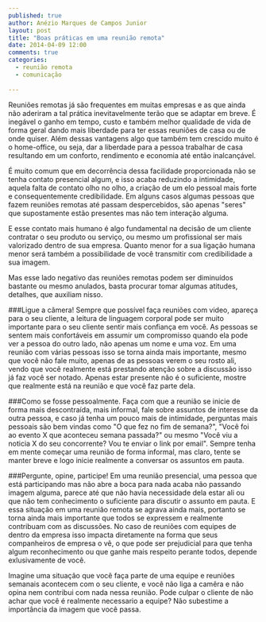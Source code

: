 ```yaml
---
published: true
author: Anézio Marques de Campos Junior
layout: post
title: "Boas práticas em uma reunião remota"
date: 2014-04-09 12:00
comments: true
categories:
  - reunião remota
  - comunicação
  
---
```


Reuniões remotas já são frequentes em muitas empresas e as que ainda não aderiram a tal prática inevitavelmente terão que se adaptar em breve. É inegável o ganho em tempo, custo e também melhor qualidade de vida de forma geral dando mais liberdade para ter essas reuniões de casa ou de onde quiser. Além dessas vantagens algo que também tem crescido muito é o home-office, ou seja, dar a liberdade para a pessoa trabalhar de casa resultando em um conforto, rendimento e economia até então inalcançável.

É muito comum que em decorrência dessa facilidade proporcionada não se tenha contato presencial algum, e isso acaba reduzindo a intimidade, aquela falta de contato olho no olho, a criação de um elo pessoal mais forte e consequentemente credibilidade. Em alguns casos algumas pessoas que fazem reuniões remotas até passam despercebidos, são apenas "seres" que supostamente estão presentes mas não tem interação alguma.

E esse contato mais humano é algo fundamental na decisão de um cliente contratar o seu produto ou serviço, ou mesmo um profissional ser mais valorizado dentro de sua empresa. Quanto menor for a sua ligação humana menor será também a possibilidade de você transmitir com credibilidade a sua imagem.

Mas esse lado negativo das reuniões remotas podem ser diminuídos bastante ou mesmo anulados, basta procurar tomar algumas atitudes, detalhes, que auxiliam nisso.


###Ligue a câmera!
Sempre que possível faça reuniões com video, apareça para o seu cliente, a leitura de linguagem corporal pode ser muito importante para o seu cliente sentir mais confiança em você. As pessoas se sentem mais confortáveis em assumir um compromisso quando ela pode ver a pessoa do outro lado, não apenas um nome e uma voz. Em uma reunião com várias pessoas isso se torna ainda mais importante, mesmo que você não fale muito, apenas de as pessoas verem o seu rosto ali, vendo que você realmente está prestando atenção sobre a discussão isso já faz você ser notado. Apenas estar presente não é o suficiente, mostre que realmente está na reunião e que você faz parte dela.


###Como se fosse pessoalmente.
Faça com que a reunião se inicie de forma mais descontraída, mais informal, fale sobre assuntos de interesse da outra pessoa, e caso já tenha um pouco mais de intimidade, perguntas mais pessoais são bem vindas como "O que fez no fim de semana?", "Você foi ao evento X que aconteceu semana passada?" ou mesmo "Você viu a noticia X do seu concorrente? Vou te enviar o link por email". Sempre tenha em mente começar uma reunião de forma informal, mas claro, tente se manter breve e logo inicie realmente a conversar os assuntos em pauta.


###Pergunte, opine, participe!
Em uma reunião presencial, uma pessoa que está participando mas não abre a boca para nada acaba não passando imagem alguma, parece até que não havia necessidade dela estar ali ou que não tem conhecimento o suficiente para discutir o assunto em pauta. E essa situação em uma reunião remota se agrava ainda mais, portanto se torna ainda mais importante que todos se expressem e realmente contribuam com as discussões. No caso de reuniões com equipes de dentro da empresa isso impacta diretamente na forma que seus companheiros de empresa o vê, o que pode ser prejudicial para que tenha algum reconhecimento ou que ganhe mais respeito perante todos, depende exlusivamente de você.


Imagine uma situação que você faça parte de uma equipe e reuniões semanais acontecem com o seu cliente, e você não liga a camêra e não opina nem contribui com nada nessa reunião. Pode culpar o cliente de não achar que você é realmente necessario a equipe? Não subestime a importância da imagem que você passa.